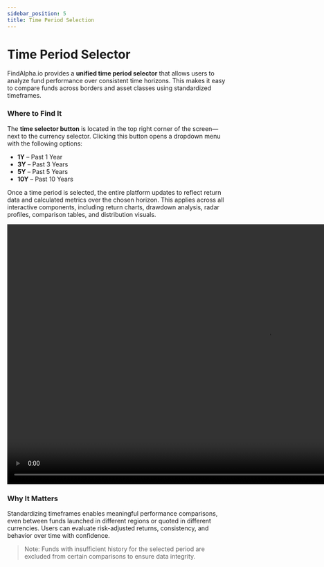 ```yaml
---
sidebar_position: 5
title: Time Period Selection
---
```


# Time Period Selector

FindAlpha.io provides a **unified time period selector** that allows users to analyze fund performance over consistent time horizons. This makes it easy to compare funds across borders and asset classes using standardized timeframes.

### Where to Find It

The **time selector button** is located in the top right corner of the screen—next to the currency selector. Clicking this button opens a dropdown menu with the following options:

- **1Y** – Past 1 Year  
- **3Y** – Past 3 Years  
- **5Y** – Past 5 Years  
- **10Y** – Past 10 Years

Once a time period is selected, the entire platform updates to reflect return data and calculated metrics over the chosen horizon. This applies across all interactive components, including return charts, drawdown analysis, radar profiles, comparison tables, and distribution visuals.

<video width="1200" controls>
  <source src="/videos/Time%20Period%20Selctor.mp4" type="video/mp4" />
  Your browser does not support the video tag.
</video>


### Why It Matters

Standardizing timeframes enables meaningful performance comparisons, even between funds launched in different regions or quoted in different currencies. Users can evaluate risk-adjusted returns, consistency, and behavior over time with confidence.

> Note: Funds with insufficient history for the selected period are excluded from certain comparisons to ensure data integrity.





